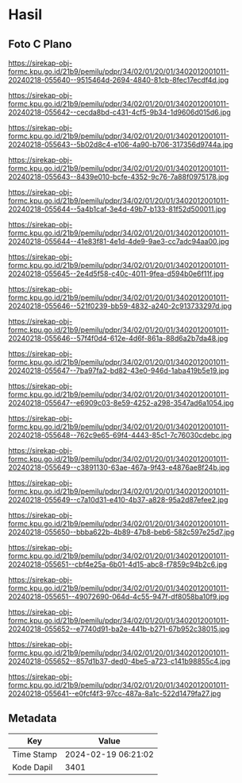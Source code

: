 # Hasil

## Foto C Plano

https://sirekap-obj-formc.kpu.go.id/21b9/pemilu/pdpr/34/02/01/20/01/3402012001011-20240218-055640--9515464d-2694-4840-81cb-8fec17ecdf4d.jpg

https://sirekap-obj-formc.kpu.go.id/21b9/pemilu/pdpr/34/02/01/20/01/3402012001011-20240218-055642--cecda8bd-c431-4cf5-9b34-1d9606d015d6.jpg

https://sirekap-obj-formc.kpu.go.id/21b9/pemilu/pdpr/34/02/01/20/01/3402012001011-20240218-055643--5b02d8c4-e106-4a90-b706-317356d9744a.jpg

https://sirekap-obj-formc.kpu.go.id/21b9/pemilu/pdpr/34/02/01/20/01/3402012001011-20240218-055643--8439e010-bcfe-4352-9c76-7a88f0975178.jpg

https://sirekap-obj-formc.kpu.go.id/21b9/pemilu/pdpr/34/02/01/20/01/3402012001011-20240218-055644--5a4b1caf-3e4d-49b7-b133-81f52d500011.jpg

https://sirekap-obj-formc.kpu.go.id/21b9/pemilu/pdpr/34/02/01/20/01/3402012001011-20240218-055644--41e83f81-4e1d-4de9-9ae3-cc7adc94aa00.jpg

https://sirekap-obj-formc.kpu.go.id/21b9/pemilu/pdpr/34/02/01/20/01/3402012001011-20240218-055645--2e4d5f58-c40c-4011-9fea-d594b0e6f11f.jpg

https://sirekap-obj-formc.kpu.go.id/21b9/pemilu/pdpr/34/02/01/20/01/3402012001011-20240218-055646--521f0239-bb59-4832-a240-2c913733297d.jpg

https://sirekap-obj-formc.kpu.go.id/21b9/pemilu/pdpr/34/02/01/20/01/3402012001011-20240218-055646--57f4f0d4-612e-4d6f-861a-88d6a2b7da48.jpg

https://sirekap-obj-formc.kpu.go.id/21b9/pemilu/pdpr/34/02/01/20/01/3402012001011-20240218-055647--7ba97fa2-bd82-43e0-946d-1aba419b5e19.jpg

https://sirekap-obj-formc.kpu.go.id/21b9/pemilu/pdpr/34/02/01/20/01/3402012001011-20240218-055647--e6909c03-8e59-4252-a298-3547ad6a1054.jpg

https://sirekap-obj-formc.kpu.go.id/21b9/pemilu/pdpr/34/02/01/20/01/3402012001011-20240218-055648--762c9e65-69f4-4443-85c1-7c76030cdebc.jpg

https://sirekap-obj-formc.kpu.go.id/21b9/pemilu/pdpr/34/02/01/20/01/3402012001011-20240218-055649--c3891130-63ae-467a-9f43-e4876ae8f24b.jpg

https://sirekap-obj-formc.kpu.go.id/21b9/pemilu/pdpr/34/02/01/20/01/3402012001011-20240218-055649--c7a10d31-e410-4b37-a828-95a2d87efee2.jpg

https://sirekap-obj-formc.kpu.go.id/21b9/pemilu/pdpr/34/02/01/20/01/3402012001011-20240218-055650--bbba622b-4b89-47b8-beb6-582c597e25d7.jpg

https://sirekap-obj-formc.kpu.go.id/21b9/pemilu/pdpr/34/02/01/20/01/3402012001011-20240218-055651--cbf4e25a-6b01-4d15-abc8-f7859c94b2c6.jpg

https://sirekap-obj-formc.kpu.go.id/21b9/pemilu/pdpr/34/02/01/20/01/3402012001011-20240218-055651--49072690-064d-4c55-947f-df8058ba10f9.jpg

https://sirekap-obj-formc.kpu.go.id/21b9/pemilu/pdpr/34/02/01/20/01/3402012001011-20240218-055652--e7740d91-ba2e-441b-b271-67b952c38015.jpg

https://sirekap-obj-formc.kpu.go.id/21b9/pemilu/pdpr/34/02/01/20/01/3402012001011-20240218-055652--857d1b37-ded0-4be5-a723-c141b98855c4.jpg

https://sirekap-obj-formc.kpu.go.id/21b9/pemilu/pdpr/34/02/01/20/01/3402012001011-20240218-055641--e0fcf4f3-97cc-487a-8a1c-522d1479fa27.jpg


## Metadata

| Key        | Value               |
| ---------- | ------------------- |
| Time Stamp | 2024-02-19 06:21:02 |
| Kode Dapil | 3401                |



